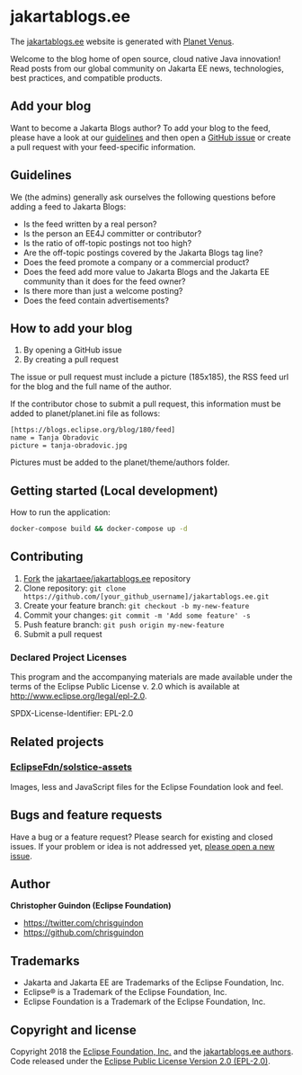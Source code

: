 # jakartablogs.ee

The [jakartablogs.ee](https://jakartablogs.ee) website is generated with [Planet Venus](https://github.com/rubys/venus).

Welcome to the blog home of open source, cloud native Java innovation! Read posts from our global community on Jakarta EE news, 
technologies, best practices, and compatible products.

## Add your blog
Want to become a Jakarta Blogs author? To add your blog to the feed, please have a look at our [guidelines](#guidelines) and then open a [GitHub issue](https://github.com/jakartaee/jakartablogs.ee/issues/new?template=add_blog.md) or create a pull request with your feed-specific information.

## Guidelines

We (the admins) generally ask ourselves the following questions before adding a feed to Jakarta Blogs:

* Is the feed written by a real person?
* Is the person an EE4J committer or contributor?
* Is the ratio of off-topic postings not too high?
* Are the off-topic postings covered by the Jakarta Blogs tag line?
* Does the feed promote a company or a commercial product?
* Does the feed add more value to Jakarta Blogs and the Jakarta EE community than it does for the feed owner?
* Is there more than just a welcome posting?
* Does the feed contain advertisements?
 
## How to add your blog
1. By opening a GitHub issue
2. By creating a pull request

The issue or pull request must include a picture (185x185), the RSS feed url for the blog and the full name of the author.

If the contributor chose to submit a pull request, this information must be added to planet/planet.ini file as follows:

~~~~
[https://blogs.eclipse.org/blog/180/feed]
name = Tanja Obradovic
picture = tanja-obradovic.jpg
~~~~

Pictures must be added to the planet/theme/authors folder.

## Getting started (Local development)

How to run the application:

```bash
docker-compose build && docker-compose up -d
```

## Contributing

1. [Fork](https://help.github.com/articles/fork-a-repo/) the [jakartaee/jakartablogs.ee](https://github.com/jakartaee/jakartablogs.ee) repository
2. Clone repository: `git clone https://github.com/[your_github_username]/jakartablogs.ee.git`
3. Create your feature branch: `git checkout -b my-new-feature`
4. Commit your changes: `git commit -m 'Add some feature' -s`
5. Push feature branch: `git push origin my-new-feature`
6. Submit a pull request

### Declared Project Licenses

This program and the accompanying materials are made available under the terms
of the Eclipse Public License v. 2.0 which is available at
http://www.eclipse.org/legal/epl-2.0.

SPDX-License-Identifier: EPL-2.0

## Related projects

### [EclipseFdn/solstice-assets](https://github.com/EclipseFdn/solstice-assets)

Images, less and JavaScript files for the Eclipse Foundation look and feel.

## Bugs and feature requests

Have a bug or a feature request? Please search for existing and closed issues. If your problem or idea is not addressed yet, [please open a new issue](https://github.com/jakartaee/jakartablogs.ee/issues/new).

## Author

**Christopher Guindon (Eclipse Foundation)**

- <https://twitter.com/chrisguindon>
- <https://github.com/chrisguindon>

## Trademarks

* Jakarta and Jakarta EE are Trademarks of the Eclipse Foundation, Inc.
* Eclipse® is a Trademark of the Eclipse Foundation, Inc.
* Eclipse Foundation is a Trademark of the Eclipse Foundation, Inc.

## Copyright and license

Copyright 2018 the [Eclipse Foundation, Inc.](https://www.eclipse.org) and the [jakartablogs.ee authors](https://github.com/jakartaee/jakartablogs.ee/graphs/contributors). Code released under the [Eclipse Public License Version 2.0 (EPL-2.0)](https://github.com/jakartaee/jakartablogs.ee/blob/src/LICENSE).
